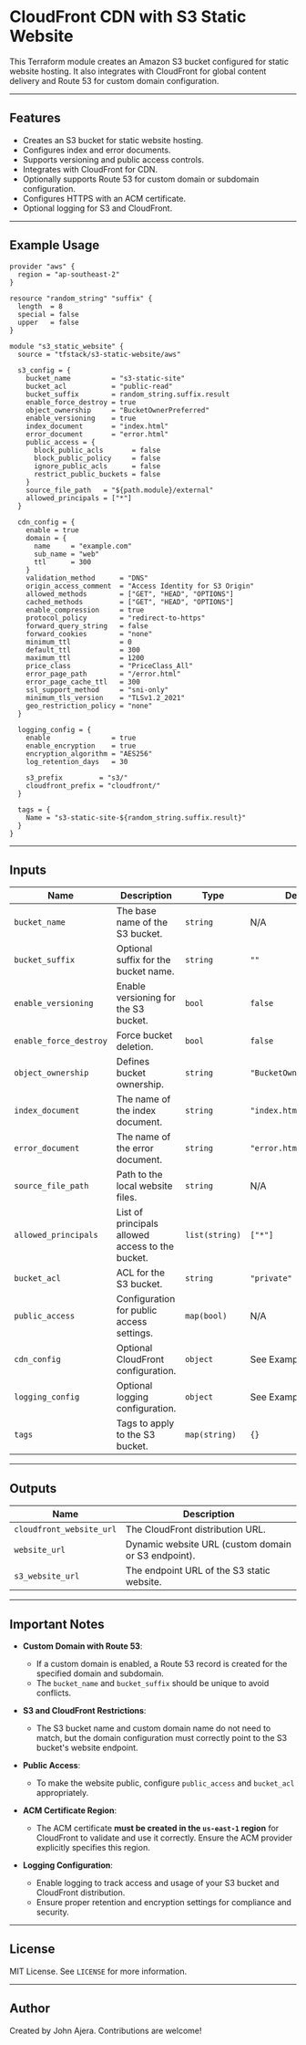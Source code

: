 # CloudFront CDN with S3 Static Website

This Terraform module creates an Amazon S3 bucket configured for static website hosting. It also integrates with CloudFront for global content delivery and Route 53 for custom domain configuration.

---

## Features

- Creates an S3 bucket for static website hosting.
- Configures index and error documents.
- Supports versioning and public access controls.
- Integrates with CloudFront for CDN.
- Optionally supports Route 53 for custom domain or subdomain configuration.
- Configures HTTPS with an ACM certificate.
- Optional logging for S3 and CloudFront.

---

## Example Usage

```hcl
provider "aws" {
  region = "ap-southeast-2"
}

resource "random_string" "suffix" {
  length  = 8
  special = false
  upper   = false
}

module "s3_static_website" {
  source = "tfstack/s3-static-website/aws"

  s3_config = {
    bucket_name          = "s3-static-site"
    bucket_acl           = "public-read"
    bucket_suffix        = random_string.suffix.result
    enable_force_destroy = true
    object_ownership     = "BucketOwnerPreferred"
    enable_versioning    = true
    index_document       = "index.html"
    error_document       = "error.html"
    public_access = {
      block_public_acls       = false
      block_public_policy     = false
      ignore_public_acls      = false
      restrict_public_buckets = false
    }
    source_file_path   = "${path.module}/external"
    allowed_principals = ["*"]
  }

  cdn_config = {
    enable = true
    domain = {
      name     = "example.com"
      sub_name = "web"
      ttl      = 300
    }
    validation_method      = "DNS"
    origin_access_comment  = "Access Identity for S3 Origin"
    allowed_methods        = ["GET", "HEAD", "OPTIONS"]
    cached_methods         = ["GET", "HEAD", "OPTIONS"]
    enable_compression     = true
    protocol_policy        = "redirect-to-https"
    forward_query_string   = false
    forward_cookies        = "none"
    minimum_ttl            = 0
    default_ttl            = 300
    maximum_ttl            = 1200
    price_class            = "PriceClass_All"
    error_page_path        = "/error.html"
    error_page_cache_ttl   = 300
    ssl_support_method     = "sni-only"
    minimum_tls_version    = "TLSv1.2_2021"
    geo_restriction_policy = "none"
  }

  logging_config = {
    enable               = true
    enable_encryption    = true
    encryption_algorithm = "AES256"
    log_retention_days   = 30

    s3_prefix         = "s3/"
    cloudfront_prefix = "cloudfront/"
  }

  tags = {
    Name = "s3-static-site-${random_string.suffix.result}"
  }
}
```

---

## Inputs

| Name                   | Description                                        | Type          | Default       |
|------------------------|----------------------------------------------------|---------------|---------------|
| `bucket_name`          | The base name of the S3 bucket.                    | `string`      | N/A           |
| `bucket_suffix`        | Optional suffix for the bucket name.               | `string`      | `""`          |
| `enable_versioning`    | Enable versioning for the S3 bucket.               | `bool`        | `false`       |
| `enable_force_destroy` | Force bucket deletion.                             | `bool`        | `false`       |
| `object_ownership`     | Defines bucket ownership.                          | `string`      | `"BucketOwnerPreferred"` |
| `index_document`       | The name of the index document.                    | `string`      | `"index.html"`|
| `error_document`       | The name of the error document.                    | `string`      | `"error.html"`|
| `source_file_path`     | Path to the local website files.                   | `string`      | N/A           |
| `allowed_principals`   | List of principals allowed access to the bucket.   | `list(string)`| `["*"]`       |
| `bucket_acl`           | ACL for the S3 bucket.                             | `string`      | `"private"`   |
| `public_access`        | Configuration for public access settings.          | `map(bool)`   | N/A           |
| `cdn_config`           | Optional CloudFront configuration.                 | `object`      | See Example   |
| `logging_config`       | Optional logging configuration.                    | `object`      | See Example   |
| `tags`                 | Tags to apply to the S3 bucket.                    | `map(string)` | `{}`          |

---

## Outputs

| Name                   | Description                                        |
|------------------------|----------------------------------------------------|
| `cloudfront_website_url` | The CloudFront distribution URL.                  |
| `website_url`          | Dynamic website URL (custom domain or S3 endpoint).|
| `s3_website_url`       | The endpoint URL of the S3 static website.         |

---

## Important Notes

- **Custom Domain with Route 53**:
  - If a custom domain is enabled, a Route 53 record is created for the specified domain and subdomain.
  - The `bucket_name` and `bucket_suffix` should be unique to avoid conflicts.

- **S3 and CloudFront Restrictions**:
  - The S3 bucket name and custom domain name do not need to match, but the domain configuration must correctly point to the S3 bucket's website endpoint.

- **Public Access**:
  - To make the website public, configure `public_access` and `bucket_acl` appropriately.

- **ACM Certificate Region**:
  - The ACM certificate **must be created in the `us-east-1` region** for CloudFront to validate and use it correctly. Ensure the ACM provider explicitly specifies this region.

- **Logging Configuration**:
  - Enable logging to track access and usage of your S3 bucket and CloudFront distribution.
  - Ensure proper retention and encryption settings for compliance and security.

---

## License

MIT License. See `LICENSE` for more information.

---

## Author

Created by John Ajera. Contributions are welcome!
